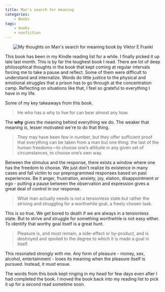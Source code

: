 ```yaml
---
title: Man's search for meaning
categories:
    - Books
tags:
    - books
    - nonfiction
---
```


<p align="center">
<img src="{{site.url}}/assets/images/for-posts/man-search-for-meaning_viktor-frankl.jpeg" title="Man's search for meaning" alt="My thoughts on Man's search for meaning book by Viktor E Frankl">
</p>
This book has been in my Kindle reading list for a while. I finally picked it up late last month. This is by far the toughest book I read. There are lot of deep philosophical thoughts in the book that kept coming at regular intervals forcing me to take a pause and reflect. Some of them were difficult to understand and internalize. Words do little justice to the physical and emotional struggles that a prison has to go through at the concentration camp. Reflecting on situations like that, I feel so grateful to everything I have in my life.

Some of my key takeaways from this book.

> He who has a why to live for can bear almost any how.

The **why** gives the meaning behind everything we do. The weaker that meaning is, lesser motivated we're to do that thing.

> They may have been few in number, but they offer sufficient proof that everything can be taken from a man but one thing: the last of the human freedoms—to choose one’s attitude in any given set of circumstances, to choose
one’s own way.

Between the stimulus and the response, there exists a window where one has the freedom to choose. We just don't realize its existence in many cases and fall victim to our preprogrammed responses based on past experiences. Be it anger, frustration, anxiety, joy, elation, disappointment or ego - putting  a pause between the observation and expression gives a great deal of control in our response.

> What man actually needs is not a tensionless state but rather the striving and struggling for a worthwhile goal, a freely chosen task.

This is so true. We get bored to death if we are always in a tensionless state. But to strive and struggle for something worthwhile is not easy either. To identify that worthy goal itself is a great hunt.

> Pleasure is, and must remain, a side-effect or by-product, and is destroyed and spoiled to the degree to which it is made a goal in itself.

This resonated strongly with me. Any form of pleasure - money, sex, alcohol, entertainment - loses its meaning when the pleasure itself is pursued. Instead, it must ensue.

The words from this book kept ringing in my head for few days even after I had completed the book. I moved the book back into my reading list to pick it up for a second read sometime soon.
